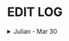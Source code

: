 # EDIT LOG

<details>
<summary>Julian - Mar 30</summary>

### Changes

Scanner:

1. Edited the comment so that it ends with newline
2. Changed error log message in scanner
3. Added def token
4. Rework syntax and bug fixes to make it compile

Parser:

1. Corrected token names
2. Edited lambda call, it needs an rtype so the new definition will be
3. Fix syntax to make it compile

```
   int lambda int x, int y : x + y
```

Ast:

1. Commented out pretty print functions
2. Restructured lambda_def
3. Changed type program decleration

Sast

1. Syntax fixes to make it compile

Semant:

1. Added in some of our built in functions
2. Remove the need for "main" function

### Notes:

For our lambda functions, they're only really useful for two cases, the first is if we can actually save them to a variable
to make it a short helper function, for example

```
add = int lambda int a, int b, : a + b
```

the second is if we can use it as a function within a function, so for example

```
//code to double every number
[2,4,6,8].apply(int lambda int a : a * 2)
```

of the two, I feel as though the second one is more useful, however if we want to implement that, it may require us to change the structure
of our function calls and function definitions so that we can pass in functions as well. This means we're going to have to do more work
to edit it

### Luke's Notes on Lambda Functions

I made lambda functions their own type, lambda, created as follows

lamb x;
lamb x = int x, int y -> int : ( body )

Added arrow token to Scanner

Added lambda_def and expr match with Lambda of lambda_def to Ast

Added Lambda to typ and lambda match for vdecl to Parser.mly

Added Lambda(lambda_def) case to check_expr in Semant.ml. To check a lambda function, I just called check_func lambda, since the only difference between
a lambda and a func is the presence of func.name, which isn't part of check_func. So, it should work. But I'm not sure!

### How to compile, run, etc.

# Scan Testing

~~in scan_test folder:~~

~~ocamlbuild scan_test.native~~

~~./scan_test~~

# Parse Testing

in main folder:

ocamlbuild parser_test.native
./parser_test

# Julian's Updates

## Scan Testing

in main folder:

ocamlbuild scantest.native

./scantest.native

</details>
